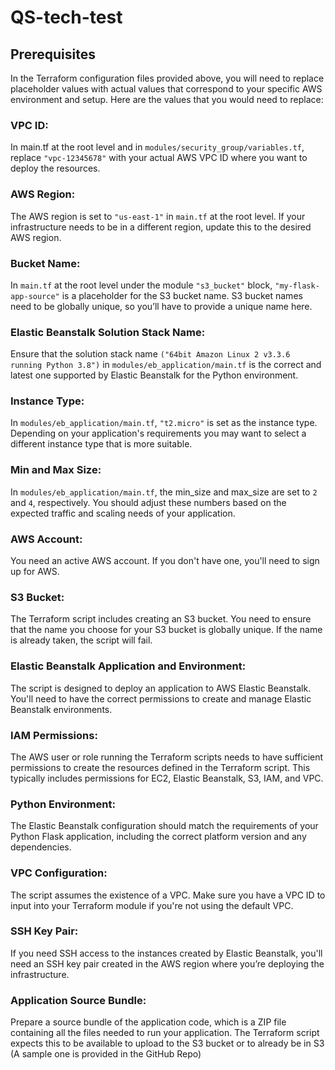 # QS-tech-test

## Prerequisites

In the Terraform configuration files provided above, you will need to replace placeholder values with actual values that correspond to your specific AWS environment and setup. Here are the values that you would need to replace:

### VPC ID:

In main.tf at the root level and in `modules/security_group/variables.tf`, replace `"vpc-12345678"` with your actual AWS VPC ID where you want to deploy the resources.

### AWS Region:

The AWS region is set to `"us-east-1"` in `main.tf` at the root level. If your infrastructure needs to be in a different region, update this to the desired AWS region.

### Bucket Name:

In `main.tf` at the root level under the module `"s3_bucket"` block, `"my-flask-app-source"` is a placeholder for the S3 bucket name. S3 bucket names need to be globally unique, so you’ll have to provide a unique name here.

### Elastic Beanstalk Solution Stack Name:

Ensure that the solution stack name `("64bit Amazon Linux 2 v3.3.6 running Python 3.8")` in `modules/eb_application/main.tf` is the correct and latest one supported by Elastic Beanstalk for the Python environment.

### Instance Type:

In `modules/eb_application/main.tf`, `"t2.micro"` is set as the instance type. Depending on your application's requirements you may want to select a different instance type that is more suitable.

### Min and Max Size:

In `modules/eb_application/main.tf`, the min_size and max_size are set to `2` and `4`, respectively. You should adjust these numbers based on the expected traffic and scaling needs of your application.

### AWS Account: 

You need an active AWS account. If you don't have one, you'll need to sign up for AWS.

### S3 Bucket: 

The Terraform script includes creating an S3 bucket. You need to ensure that the name you choose for your S3 bucket is globally unique. If the name is already taken, the script will fail.

### Elastic Beanstalk Application and Environment: 

The script is designed to deploy an application to AWS Elastic Beanstalk. You'll need to have the correct permissions to create and manage Elastic Beanstalk environments.

### IAM Permissions: 

The AWS user or role running the Terraform scripts needs to have sufficient permissions to create the resources defined in the Terraform script. This typically includes permissions for EC2, Elastic Beanstalk, S3, IAM, and VPC.

### Python Environment: 

The Elastic Beanstalk configuration should match the requirements of your Python Flask application, including the correct platform version and any dependencies.

### VPC Configuration: 

The script assumes the existence of a VPC. Make sure you have a VPC ID to input into your Terraform module if you're not using the default VPC.

### SSH Key Pair:

If you need SSH access to the instances created by Elastic Beanstalk, you'll need an SSH key pair created in the AWS region where you’re deploying the infrastructure.

### Application Source Bundle:
Prepare a source bundle of the application code, which is a ZIP file containing all the files needed to run your application. The Terraform script expects this to be available to upload to the S3 bucket or to already be in S3 (A sample one is provided in the GitHub Repo)





